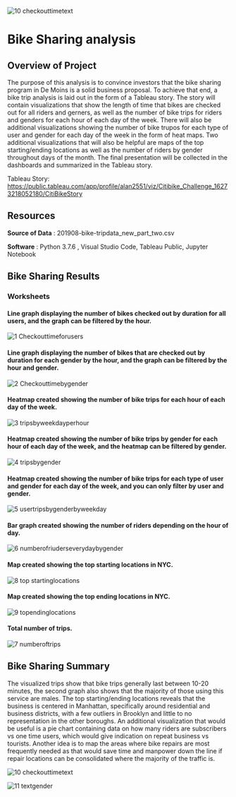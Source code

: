![10 checkouttimetext](https://user-images.githubusercontent.com/82983000/127346831-95abe228-fe0c-46fe-86ae-3665d25d314e.png)
# Bike Sharing analysis 

## Overview of Project
The purpose of this analysis is to convince investors that the bike sharing program in De Moins is a solid business proposal. To achieve that end, a bike trip analysis is laid out in the form of a Tableau story.  The story will contain visualizations that show the length of time that bikes are checked out for all riders and gerners, as well as the number of bike trips for riders and genders for each hour of each day of the week. There will also be additional visualizations showing the number of bike trupos for each type of user and gender for each day of the week in the form of heat maps. Two additional visualizations that will also be helpful are maps of the top starting/ending locations as well as the number of riders by gender throughout days of the month. The final presentation will be collected in the dashboards and summarized in the Tableau story. 

Tableau Story: https://public.tableau.com/app/profile/alan2551/viz/Citibike_Challenge_16273218052180/CitiBikeStory

## Resources
**Source of Data** : 201908-bike-tripdata_new_part_two.csv

**Software** : Python 3.7.6 , Visual Studio Code, Tableau Public, Jupyter Notebook

## Bike Sharing Results

### Worksheets
#### Line graph displaying the number of bikes checked out by duration for all users, and the graph can be filtered by the hour.


![1 Checkouttimeforusers](https://user-images.githubusercontent.com/82983000/127341484-78a6865b-55e9-4123-9c87-6eb754624471.png)


#### Line graph displaying the number of bikes that are checked out by duration for each gender by the hour, and the graph can be filtered by the hour and gender. 


![2 Checkouttimebygender](https://user-images.githubusercontent.com/82983000/127341642-d87c1878-572d-43bc-81cd-e87612a0350b.png)

#### Heatmap created showing the number of bike trips for each hour of each day of the week.


![3 tripsbyweekdayperhour](https://user-images.githubusercontent.com/82983000/127341765-90fcdf32-8aa6-4c0b-8388-772e36114491.png)

#### Heatmap created showing the number of bike trips by gender for each hour of each day of the week, and the heatmap can be filtered by gender.


![4 tripsbygender](https://user-images.githubusercontent.com/82983000/127341891-9c5105e5-7d1c-4df3-b200-7c5dba50e821.png)


#### Heatmap created showing the number of bike trips for each type of user and gender for each day of the week, and you can only filter by user and gender.

![5 usertripsbygenderbyweekday](https://user-images.githubusercontent.com/82983000/127342344-1cadc7a6-9912-4f74-82f2-ee8378fab245.png)

#### Bar graph created showing the number of riders depending on the hour of day.

![6 numberofriuderseverydaybygender](https://user-images.githubusercontent.com/82983000/127342640-2ae2a02c-b2b3-4493-b0e1-1d0d0b7f7497.png)

#### Map created showing the top starting locations in NYC.

![8 top startinglocations](https://user-images.githubusercontent.com/82983000/127342711-555e9d28-72fb-4f34-9931-f6a3e9a09d12.png)


#### Map created showing the top ending locations in NYC.

![9 topendinglocations](https://user-images.githubusercontent.com/82983000/127342787-44197618-68a4-4c0f-8239-04669cf7fabe.png)

#### Total number of trips.

![7 numberoftrips](https://user-images.githubusercontent.com/82983000/127342919-8d1dc5ac-b113-4771-ae50-8c6238134365.png)

## Bike Sharing Summary

The visualized trips show that bike trips generally last between 10-20 minutes, the second graph also shows that the majority of those using this service are males. The top starting/ending locations reveals that the business is centered in Manhattan, specifically around residential and business districts, with a few outliers in Brooklyn and little to no representation in the other boroughs. An additional visualization that would be useful is a pie chart containing data on how many riders are subscribers vs one time users, which would give indication on repeat business vs tourists. Another idea is to map the areas where bike repairs are most frequently needed as that would save time and manpower down the line if repair locations can be consolidated where the majority of the traffic is. 

![10 checkouttimetext](https://user-images.githubusercontent.com/82983000/127346850-4e7bf103-711f-4615-bfab-e6f7a17ea8bc.png)



![11 textgender](https://user-images.githubusercontent.com/82983000/127346865-67e13481-d8a2-4064-b7a5-47b6af31ece3.png)







